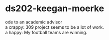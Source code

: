 # ds202-keegan-moerke
ode to an academic advisor\
a crappy: 309 project seems to be a lot of work.\
a happy: My football teams are winning.
